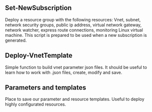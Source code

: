 ## Set-NewSubscription
Deploy a resource group with the following resources: Vnet, subnet, network security groups, public ip address, virtual network gateway, network watcher, express route connections, monitoring Linux virtual machine. This script is prepared to be used when a new subscription is generated.

## Deploy-VnetTemplate
Simple function to build vnet parameter json files. It should be useful to learn how to work with .json files, create, modify and save.

## Parameters and templates
Place to save our parameter and resource templates. Useful to deploy highly configurated resources.
